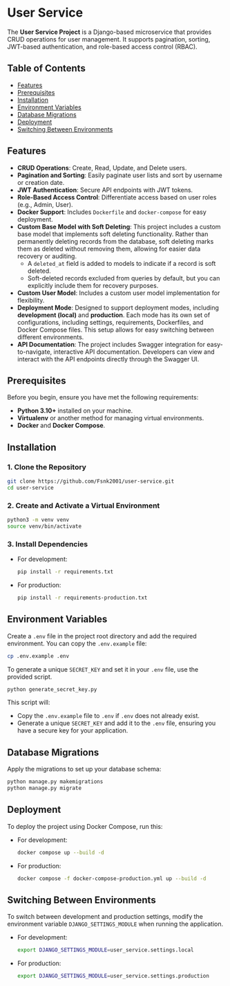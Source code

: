 # User Service

The **User Service Project** is a Django-based microservice that provides CRUD operations for user management. It supports pagination, sorting, JWT-based authentication, and role-based access control (RBAC).

## Table of Contents

- [Features](#features)
- [Prerequisites](#prerequisites)
- [Installation](#installation)
- [Environment Variables](#environment-variables)
- [Database Migrations](#database-migrations)
- [Deployment](#deployment)
- [Switching Between Environments](#switching-between-environments)

## Features

- **CRUD Operations**: Create, Read, Update, and Delete users.
- **Pagination and Sorting**: Easily paginate user lists and sort by username or creation date.
- **JWT Authentication**: Secure API endpoints with JWT tokens.
- **Role-Based Access Control**: Differentiate access based on user roles (e.g., Admin, User).
- **Docker Support**: Includes `Dockerfile` and `docker-compose` for easy deployment.
- **Custom Base Model with Soft Deleting**: This project includes a custom base model that implements soft deleting functionality. Rather than permanently deleting records from the database, soft deleting marks them as deleted without removing them, allowing for easier data recovery or auditing.
  - A `deleted_at` field is added to models to indicate if a record is soft deleted.
  - Soft-deleted records excluded from queries by default, but you can explicitly include them for recovery purposes.
- **Custom User Model**: Includes a custom user model implementation for flexibility.
- **Deployment Mode**: Designed to support deployment modes, including **development (local)** and **production**. Each mode has its own set of configurations, including settings, requirements, Dockerfiles, and Docker Compose files. This setup allows for easy switching between different environments.
- **API Documentation**: The project includes Swagger integration for easy-to-navigate, interactive API documentation. Developers can view and interact with the API endpoints directly through the Swagger UI.


## Prerequisites

Before you begin, ensure you have met the following requirements:

- **Python 3.10+** installed on your machine.
- **Virtualenv** or another method for managing virtual environments.
- **Docker** and **Docker Compose**.

## Installation

### 1. Clone the Repository

```bash
git clone https://github.com/Fsnk2001/user-service.git
cd user-service
```

### 2. Create and Activate a Virtual Environment

```bash
python3 -m venv venv
source venv/bin/activate
```

### 3. Install Dependencies

- For development:
    ```bash
    pip install -r requirements.txt
    ```

- For production:
    ```bash
    pip install -r requirements-production.txt
    ```

## Environment Variables

Create a `.env` file in the project root directory and add the required environment.
You can copy the `.env.example` file:

```bash
cp .env.example .env
```

To generate a unique `SECRET_KEY` and set it in your `.env` file, use the provided script.

```bash
python generate_secret_key.py
```

This script will:

- Copy the `.env.example` file to `.env` if `.env` does not already exist.
- Generate a unique `SECRET_KEY` and add it to the `.env` file, ensuring you have a secure key for your application.

## Database Migrations

Apply the migrations to set up your database schema:

```bash
python manage.py makemigrations
python manage.py migrate
```

## Deployment

To deploy the project using Docker Compose, run this:

- For development:
    ```bash
    docker compose up --build -d
    ```

- For production:
    ```bash
    docker compose -f docker-compose-production.yml up --build -d
    ```

## Switching Between Environments

To switch between development and production settings, modify the environment variable `DJANGO_SETTINGS_MODULE` when
running the application.

- For development:
    ```bash
    export DJANGO_SETTINGS_MODULE=user_service.settings.local
    ```

- For production:
    ```bash
    export DJANGO_SETTINGS_MODULE=user_service.settings.production
    ```
